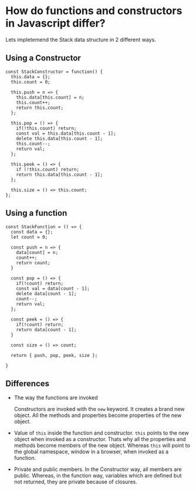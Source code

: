 # How do functions and constructors in Javascript differ?

Lets impletemend the Stack data structure in 2 different ways.

## Using a Constructor

    const StackConstructor = function() {
      this.data = {};
      this.count = 0;

      this.push = n => {
        this.data[this.count] = n;
        this.count++;
        return this.count;
      };

      this.pop = () => {
        if(!this.count) return;
        const val = this.data[this.count - 1];
        delete this.data[this.count - 1];
        this.count--;
        return val;
      };

      this.peek = () => {
        if (!this.count) return;
        return this.data[this.count - 1];
      };

      this.size = () => this.count;
    };


## Using a function

    const StackFunction = () => {
      const data = {};
      let count = 0;

      const push = n => {
        data[count] = n;
        count++;
        return count;
      }

      const pop = () => {
        if(!count) return;
        const val = data[count - 1];
        delete data[count - 1];
        count--;
        return val;
      };

      const peek = () => {
        if(!count) return;
        return data[count - 1];
      }

      const size = () => count;

      return { push, pop, peek, size };

    }

## Differences

- The way the functions are invoked

  Constructors are invoked with the `new` keyword. It creates a brand new object.
  All the methods and properties become properties of the new object.

- Value of `this` inside the function and constructor.
  `this` points to the new object when invoked as a constructor. Thats why all the properties and methods become members of the new object.
  Whereas `this` will point to the global namespace, window in a browser, when invoked as a function.

- Private and public members.
  In the Constructor way, all members are public.
  Whereas, in the function way, variables which are defined but not returned, they are private because of closures.